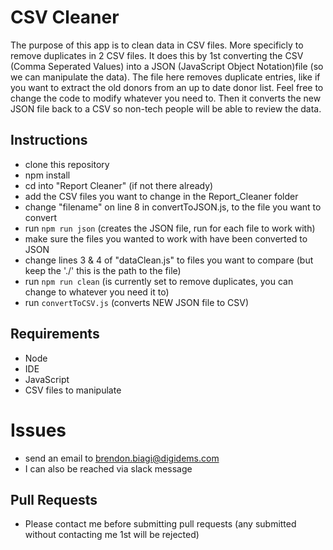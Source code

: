 # CSV Cleaner
The purpose of this app is to clean data in CSV files. More specificly to remove duplicates in 2 CSV files.
It does this by 1st converting the CSV (Comma Seperated Values) into a JSON (JavaScript Object Notation)file (so we can manipulate the data).
The file here removes duplicate entries, like if you want to extract the old donors from an up to date donor list.
Feel free to change the code to modify whatever you need to. Then it converts the new JSON file back to a CSV so 
non-tech people will be able to review the data.

## Instructions
- clone this repository
- npm install
- cd into "Report Cleaner" (if not there already)
- add the CSV files you want to change in the Report_Cleaner folder
- change "filename" on line 8 in convertToJSON.js, to the file you want to convert
- run ```npm run json``` (creates the JSON file, run for each file to work with)
- make sure the files you wanted to work with have been converted to JSON
- change lines 3 & 4 of "dataClean.js" to files you want to compare (but keep the './' this is the path to the file)
- run ```npm run clean``` (is currently set to remove duplicates, you can change to whatever you need it to)
- run ```convertToCSV.js``` (converts NEW JSON file to CSV)

## Requirements
- Node
- IDE
- JavaScript
- CSV files to manipulate

# Issues
- send an email to brendon.biagi@digidems.com
- I can also be reached via slack message

## Pull Requests
- Please contact me before submitting pull requests (any submitted without contacting me 1st will be rejected)
